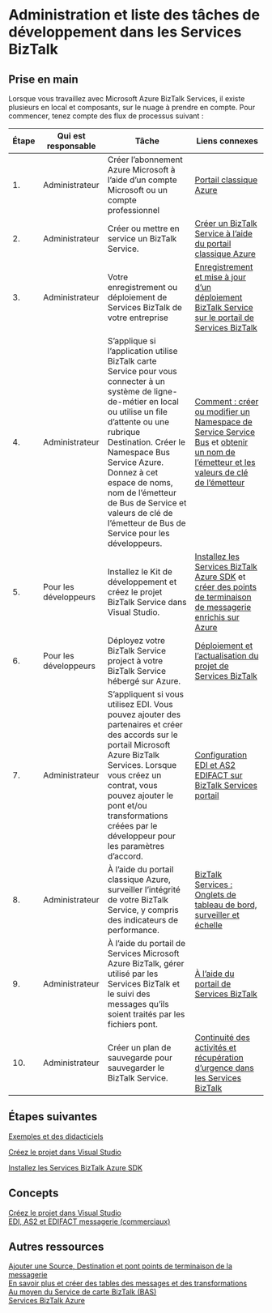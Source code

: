 <properties
    pageTitle="Développement et administration de la tâche liste dans les Services BizTalk | Microsoft Azure"
    description="Planification et travail d’aide pour le déploiement d’Azure BizTalk Services."
    services="biztalk-services"
    documentationCenter=""
    authors="msftman"
    manager="erikre"
    editor=""/>

<tags
    ms.service="biztalk-services"
    ms.workload="integration"
    ms.tgt_pltfrm="na"
    ms.devlang="na"
    ms.topic="article"
    ms.date="08/15/2016"
    ms.author="deonhe"/>

# <a name="administration-and-development-task-list-in-biztalk-services"></a>Administration et liste des tâches de développement dans les Services BizTalk  

## <a name="getting-started"></a>Prise en main
Lorsque vous travaillez avec Microsoft Azure BizTalk Services, il existe plusieurs en local et composants, sur le nuage à prendre en compte. Pour commencer, tenez compte des flux de processus suivant :  

|Étape|Qui est responsable|Tâche|Liens connexes|
|----|----|----|----|
|1.|Administrateur|Créer l’abonnement Azure Microsoft à l’aide d’un compte Microsoft ou un compte professionnel|[Portail classique Azure](http://go.microsoft.com/fwlink/p/?LinkID=213885)|
|2.|Administrateur|Créer ou mettre en service un BizTalk Service.|[Créer un BizTalk Service à l’aide du portail classique Azure](http://go.microsoft.com/fwlink/p/?LinkID=302280)|
|3.|Administrateur|Votre enregistrement ou déploiement de Services BizTalk de votre entreprise|[Enregistrement et mise à jour d’un déploiement BizTalk Service sur le portail de Services BizTalk](https://msdn.microsoft.com/library/azure/hh689837.aspx)|
|4.|Administrateur|S’applique si l’application utilise BizTalk carte Service pour vous connecter à un système de ligne-de-métier en local ou utilise un file d’attente ou une rubrique Destination.  Créer le Namespace Bus Service Azure. Donnez à cet espace de noms, nom de l’émetteur de Bus de Service et valeurs de clé de l’émetteur de Bus de Service pour les développeurs.|[Comment : créer ou modifier un Namespace de Service Service Bus](../service-bus-messaging/service-bus-dotnet-get-started-with-queues.md) et [obtenir un nom de l’émetteur et les valeurs de clé de l’émetteur](biztalk-issuer-name-issuer-key.md)|
|5.|Pour les développeurs|Installez le Kit de développement et créez le projet BizTalk Service dans Visual Studio.|[Installez les Services BizTalk Azure SDK](https://msdn.microsoft.com/library/azure/hh689760.aspx) et [créer des points de terminaison de messagerie enrichis sur Azure](https://msdn.microsoft.com/library/azure/hh689766.aspx)|
|6.|Pour les développeurs|Déployez votre BizTalk Service project à votre BizTalk Service hébergé sur Azure.|[Déploiement et l’actualisation du projet de Services BizTalk](https://msdn.microsoft.com/library/azure/hh689881.aspx)|
|7.|Administrateur|S’appliquent si vous utilisez EDI.  Vous pouvez ajouter des partenaires et créer des accords sur le portail Microsoft Azure BizTalk Services. Lorsque vous créez un contrat, vous pouvez ajouter le pont et/ou transformations créées par le développeur pour les paramètres d’accord.|[Configuration EDI et AS2 EDIFACT sur BizTalk Services portail](https://msdn.microsoft.com/library/azure/hh689853.aspx)|
|8.|Administrateur|À l’aide du portail classique Azure, surveiller l’intégrité de votre BizTalk Service, y compris des indicateurs de performance.|[BizTalk Services : Onglets de tableau de bord, surveiller et échelle](http://go.microsoft.com/fwlink/p/?LinkID=302281)|
|9.|Administrateur|À l’aide du portail de Services Microsoft Azure BizTalk, gérer utilisé par les Services BizTalk et le suivi des messages qu’ils soient traités par les fichiers pont.|[À l’aide du portail de Services BizTalk](https://msdn.microsoft.com/library/azure/dn874043.aspx)|
|10.|Administrateur|Créer un plan de sauvegarde pour sauvegarder le BizTalk Service.|[Continuité des activités et récupération d’urgence dans les Services BizTalk](https://msdn.microsoft.com/library/azure/dn509557.aspx) |  
## <a name="next-steps"></a>Étapes suivantes
[Exemples et des didacticiels](https://msdn.microsoft.com/library/azure/hh689895.aspx)

[Créez le projet dans Visual Studio](https://msdn.microsoft.com/library/azure/hh689811.aspx)

[Installez les Services BizTalk Azure SDK](https://msdn.microsoft.com/library/azure/hh689760.aspx)

## <a name="concepts"></a>Concepts
[Créez le projet dans Visual Studio](https://msdn.microsoft.com/library/azure/hh689811.aspx)  
[EDI, AS2 et EDIFACT messagerie (commerciaux)](https://msdn.microsoft.com/library/azure/hh689898.aspx)  
## <a name="other-resources"></a>Autres ressources  
[Ajouter une Source, Destination et pont points de terminaison de la messagerie](https://msdn.microsoft.com/library/azure/hh689877.aspx)  
[En savoir plus et créer des tables des messages et des transformations](https://msdn.microsoft.com/library/azure/hh689905.aspx)  
[Au moyen du Service de carte BizTalk (BAS)](https://msdn.microsoft.com/library/azure/hh689889.aspx)  
[Services BizTalk Azure](http://go.microsoft.com/fwlink/p/?LinkID=303664)
